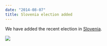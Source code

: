 ```yaml
---
date: "2014-08-07"
title: Slovenia election added
---
```


We have added the recent election in [Slovenia](http://dev.parlgov.org/data/svn/election-parliament/2014-07-13/).

![](/images/parliament-sweden.jpg)
